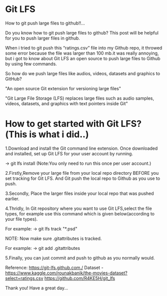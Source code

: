 # Git LFS

How to git push large files to github!!...

Do you know how to git push large files to github? This post will be helpful for you to push larger files in github.

When i tried to git push this “ratings.csv” file into my Github repo, it throwed some error because the file was larger than 100 mb.it was really annoying, but i got to 
know about Git LFS an open source to push large files to Github by using few commands.

So how do we push large files like audios, videos, datasets and graphics to GitHub?  

"An open source Git extension for versioning large files"

"Git Large File Storage (LFS) replaces large files such as audio samples, videos, datasets, and graphics with text pointers inside Git"

# How to get started with Git LFS?(This is what i did..)

1.Download and install the Git command line extension. Once downloaded and installed, set up Git LFS for your user account by running.

 -> git lfs install (Note:You only need to run this once per user account.)

2.Firstly,Remove your large file from your local repo directory BEFORE you set tracking for Git LFS. And Git push the local repo to Github as you use to push.

3.Secondly, Place the larger files inside your local repo that was pushed earlier.

4.Thridly, In Git repository where you want to use Git LFS,select the file types, for example use this command which is given below(according to your file types).

For example:
-> git lfs track "*.psd"

 NOTE: Now make sure .gitattributes is tracked.

For example:
-> git add .gitattributes

5.Finally, you can just commit and push to github as you normally would.


Reference: 
https://git-lfs.github.com./
Dataset - https://www.kaggle.com/rounakbanik/the-movies-dataset?select=ratings.csv
https://github.com/R4KE5H/git_lfs




Thank you! Have a great day...
